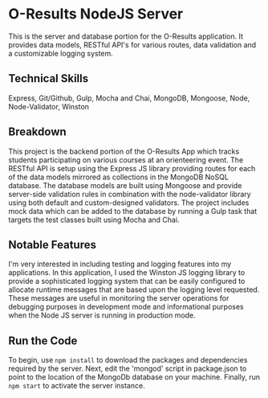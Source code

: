 # O-Results NodeJS Server

This is the server and database portion for the O-Results application. It provides data models, RESTful API's for various routes, data validation and a customizable logging system.

## Technical Skills

Express, Git/Github, Gulp, Mocha and Chai, MongoDB, Mongoose, Node, Node-Validator, Winston

## Breakdown

This project is the backend portion of the O-Results App which tracks students participating on various courses at an orienteering event. The RESTful API is setup using the Express JS library providing routes for each of the data models mirrored as collections in the MongoDB NoSQL database. The database models are built using Mongoose and provide server-side validation rules in combination with the node-validator library using both default and custom-designed validators. The project includes mock data which can be added to the database by running a Gulp task that targets the test classes built using Mocha and Chai.

## Notable Features

I'm very interested in including testing and logging features into my applications. In this application, I used the Winston JS logging library to provide a sophisticated logging system that can be easily configured to allocate runtime messages that are based upon the logging level requested. These messages are useful in monitoring the server operations for debugging purposes in development mode and informational purposes when the Node JS server is running in production mode.

## Run the Code

To begin, use `npm install` to download the packages and dependencies required by the server. Next, edit the 'mongod' script in  package.json to point to the location of the MongoDb database on your machine. Finally, run `npm start` to activate the server instance.